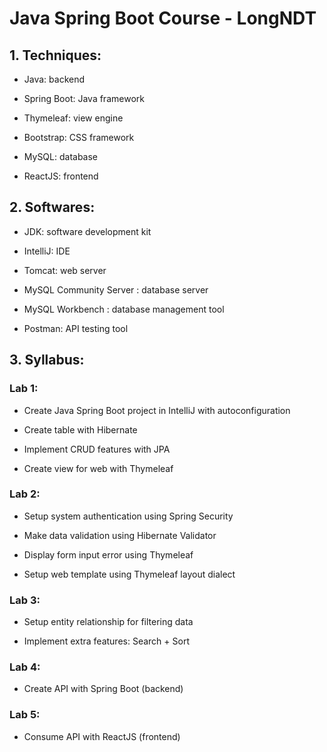 # Java Spring Boot Course - LongNDT

## 1. Techniques:
- Java: backend

- Spring Boot: Java framework

- Thymeleaf: view engine

- Bootstrap: CSS framework

- MySQL: database

- ReactJS: frontend 
## 2. Softwares:
- JDK: software development kit

- IntelliJ: IDE

- Tomcat: web server

- MySQL Community Server : database server

- MySQL Workbench : database management tool

- Postman: API testing tool

## 3. Syllabus:
### Lab 1:  
- Create Java Spring Boot project in IntelliJ with autoconfiguration

- Create table with Hibernate

- Implement CRUD features with JPA

- Create view for web with Thymeleaf

### Lab 2:  
- Setup system authentication using Spring Security

- Make data validation using Hibernate Validator 

- Display form input error using Thymeleaf

- Setup web template using Thymeleaf layout dialect

### Lab 3:  
- Setup entity relationship for filtering data

- Implement extra features: Search + Sort

### Lab 4:  
- Create API with Spring Boot (backend)
 
### Lab 5:  
- Consume API with ReactJS (frontend)
